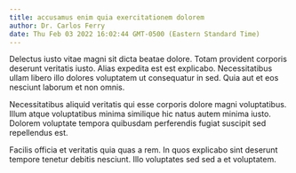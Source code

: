```yaml
---
title: accusamus enim quia exercitationem dolorem
author: Dr. Carlos Ferry
date: Thu Feb 03 2022 16:02:44 GMT-0500 (Eastern Standard Time)
---
```

Delectus iusto vitae magni sit dicta beatae dolore. Totam provident corporis deserunt veritatis iusto. Alias expedita est est explicabo. Necessitatibus ullam libero illo dolores voluptatem ut consequatur in sed. Quia aut et eos nesciunt laborum et non omnis.

 Necessitatibus aliquid veritatis qui esse corporis dolore magni voluptatibus. Illum atque voluptatibus minima similique hic natus autem minima iusto. Dolorem voluptate tempora quibusdam perferendis fugiat suscipit sed repellendus est.

 Facilis officia et veritatis quia quas a rem. In quos explicabo sint deserunt tempore tenetur debitis nesciunt. Illo voluptates sed sed a et voluptatem.